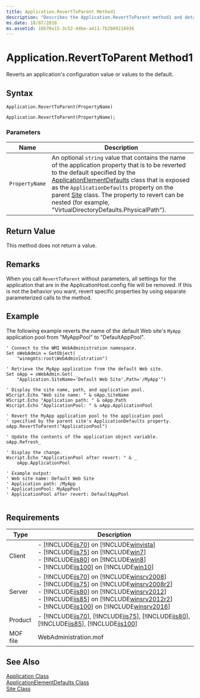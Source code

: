 ```yaml
---
title: Application.RevertToParent Method1
description: "Describes the Application.RevertToParent method1 and details its syntax, parameters, return value, remarks, code example, and requirements."
ms.date: 10/07/2016
ms.assetid: 18b70a15-3c52-44be-a411-7b2b89216936
---
```

# Application.RevertToParent Method1
Reverts an application's configuration value or values to the default.  
  
## Syntax  
  
```vbs  
Application.RevertToParent(PropertyName)  
```  
  
```jscript#  
Application.RevertToParent(PropertyName);  
```  
  
### Parameters  
  
|Name|Description|  
|----------|-----------------|  
|`PropertyName`|An optional `string` value that contains the name of the application property that is to be reverted to the default specified by the [ApplicationElementDefaults](../wmi-provider/applicationelementdefaults-class.md) class that is exposed as the `ApplicationDefaults` property on the parent [Site](../wmi-provider/site-class.md) class. The property to revert can be nested (for example, "VirtualDirectoryDefaults.PhysicalPath").|  
  
## Return Value  
 This method does not return a value.  
  
## Remarks  
 When you call `RevertToParent` without parameters, all settings for the application that are in the ApplicationHost.config file will be removed. If this is not the behavior you want, revert specific properties by using separate parameterized calls to the method.  
  
## Example  
 The following example reverts the name of the default Web site's `MyApp` application pool from "MyAppPool" to "DefaultAppPool".  
  
```  
' Connect to the WMI WebAdministration namespace.  
Set oWebAdmin = GetObject( _  
    "winmgmts:root\WebAdministration")  
  
' Retrieve the MyApp application from the default Web site.  
Set oApp = oWebAdmin.Get( _  
    "Application.SiteName='Default Web Site',Path='/MyApp'")  
  
' Display the site name, path, and application pool.  
WScript.Echo "Web site name: " & oApp.SiteName  
WScript.Echo "Application path: " & oApp.Path      
Wscript.Echo "ApplicationPool: " & oApp.ApplicationPool  
  
' Revert the MyApp application pool to the application pool  
' specified by the parent site's ApplicationDefaults property.  
oApp.RevertToParent("ApplicationPool")  
  
' Update the contents of the application object variable.  
oApp.Refresh_  
  
' Display the change.  
Wscript.Echo "ApplicationPool after revert: " & _  
    oApp.ApplicationPool  
  
' Example output:  
' Web site name: Default Web Site  
' Application path: /MyApp  
' ApplicationPool: MyAppPool  
' ApplicationPool after revert: DefaultAppPool  
  
```  
  
## Requirements  
  
|Type|Description|  
|----------|-----------------|  
|Client|-   [!INCLUDE[iis70](../wmi-provider/includes/iis70-md.md)] on [!INCLUDE[winvista](../wmi-provider/includes/winvista-md.md)]<br />-   [!INCLUDE[iis75](../wmi-provider/includes/iis75-md.md)] on [!INCLUDE[win7](../wmi-provider/includes/win7-md.md)]<br />-   [!INCLUDE[iis80](../wmi-provider/includes/iis80-md.md)] on [!INCLUDE[win8](../wmi-provider/includes/win8-md.md)]<br />-   [!INCLUDE[iis100](../wmi-provider/includes/iis100-md.md)] on [!INCLUDE[win10](../wmi-provider/includes/win10-md.md)]|  
|Server|-   [!INCLUDE[iis70](../wmi-provider/includes/iis70-md.md)] on [!INCLUDE[winsrv2008](../wmi-provider/includes/winsrv2008-md.md)]<br />-   [!INCLUDE[iis75](../wmi-provider/includes/iis75-md.md)] on [!INCLUDE[winsrv2008r2](../wmi-provider/includes/winsrv2008r2-md.md)]<br />-   [!INCLUDE[iis80](../wmi-provider/includes/iis80-md.md)] on [!INCLUDE[winsrv2012](../wmi-provider/includes/winsrv2012-md.md)]<br />-   [!INCLUDE[iis85](../wmi-provider/includes/iis85-md.md)] on [!INCLUDE[winsrv2012r2](../wmi-provider/includes/winsrv2012r2-md.md)]<br />-   [!INCLUDE[iis100](../wmi-provider/includes/iis100-md.md)] on [!INCLUDE[winsrv2016](../wmi-provider/includes/winsrv2016-md.md)]|  
|Product|-   [!INCLUDE[iis70](../wmi-provider/includes/iis70-md.md)], [!INCLUDE[iis75](../wmi-provider/includes/iis75-md.md)], [!INCLUDE[iis80](../wmi-provider/includes/iis80-md.md)], [!INCLUDE[iis85](../wmi-provider/includes/iis85-md.md)], [!INCLUDE[iis100](../wmi-provider/includes/iis100-md.md)]|  
|MOF file|WebAdministration.mof|  
  
## See Also  
 [Application Class](../wmi-provider/application-class.md)   
 [ApplicationElementDefaults Class](../wmi-provider/applicationelementdefaults-class.md)   
 [Site Class](../wmi-provider/site-class.md)
